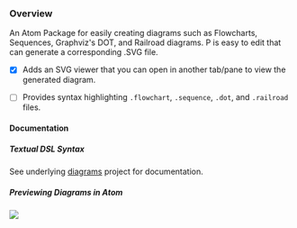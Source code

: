 ### Overview
An Atom Package for easily creating diagrams such as Flowcharts, Sequences, Graphviz's DOT, and Railroad diagrams. P
is easy to edit that can generate a corresponding .SVG file.
 - [x] Adds an SVG viewer that you can open in another tab/pane to view the generated diagram.
 - [ ] Provides syntax highlighting ```.flowchart```, ```.sequence```, ```.dot```, and ```.railroad``` files.


#### Documentation

##### Textual DSL Syntax
See underlying [diagrams](https://github.com/francoislaberge/diagrams) project for documentation.

##### Previewing Diagrams in Atom

<img src="http://francoislaberge.com/atom-diagrams/images/screenshot-atom.gif"/>
